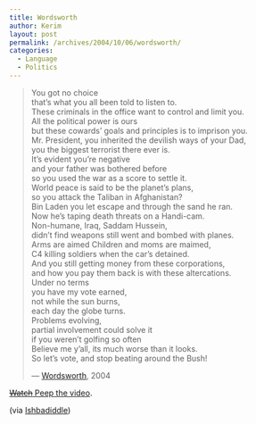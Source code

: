```yaml
---
title: Wordsworth
author: Kerim
layout: post
permalink: /archives/2004/10/06/wordsworth/
categories:
  - Language
  - Politics
---
```

> You got no choice  
> that&#8217;s what you all been told to listen to.  
> These criminals in the office want to control and limit you.  
> All the political power is ours  
> but these cowards&#8217; goals and principles is to imprison you.  
> Mr. President, you inherited the devilish ways of your Dad,  
> you the biggest terrorist there ever is.  
> It&#8217;s evident you&#8217;re negative  
> and your father was bothered before  
> so you used the war as a score to settle it.  
> World peace is said to be the planet&#8217;s plans,  
> so you attack the Taliban in Afghanistan?  
> Bin Laden you let escape and through the sand he ran.  
> Now he&#8217;s taping death threats on a Handi-cam.  
> Non-humane, Iraq, Saddam Hussein,  
> didn&#8217;t find weapons still went and bombed with planes.  
> Arms are aimed Children and moms are maimed,  
> C4 killing soldiers when the car&#8217;s detained.  
> And you still getting money from these corporations,  
> and how you pay them back is with these altercations.  
> Under no terms  
> you have my vote earned,  
> not while the sun burns,  
> each day the globe turns.  
> Problems evolving,  
> partial involvement could solve it  
> if you weren&#8217;t golfing so often  
> Believe me y&#8217;all, its much worse than it looks.  
> So let&#8217;s vote, and stop beating around the Bush!
> 
> — <a href="http://www.slambush.net/judge_wordsworth.html" onclick="_gaq.push(['_trackEvent', 'outbound-article', 'http://www.slambush.net/judge_wordsworth.html', 'Wordsworth']);" >Wordsworth</a>, 2004

<a href="http://www.slambush.net/video/index.html" onclick="_gaq.push(['_trackEvent', 'outbound-article', 'http://www.slambush.net/video/index.html', 'Watch Peep the video']);" ><span style="text-decoration: line-through;">Watch</span> Peep the video</a>.

(via <a href="http://triptronix.net/ishbadiddle/archives/2004/10/06/12.11.12/" onclick="_gaq.push(['_trackEvent', 'outbound-article', 'http://triptronix.net/ishbadiddle/archives/2004/10/06/12.11.12/', 'Ishbadiddle']);" >Ishbadiddle</a>)

